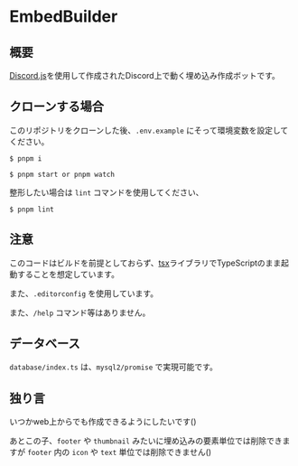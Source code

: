 # EmbedBuilder

## 概要

[Discord.js](https://github.com/discordjs/discord.js)を使用して作成されたDiscord上で動く埋め込み作成ボットです。

## クローンする場合

このリポジトリをクローンした後、`.env.example` にそって環境変数を設定してください。

```
$ pnpm i

$ pnpm start or pnpm watch
```

整形したい場合は `lint` コマンドを使用してください、

```
$ pnpm lint
```

## 注意

このコードはビルドを前提としておらず、[tsx](https://github.com/privatenumber/tsx)ライブラリでTypeScriptのまま起動することを想定しています。

また、`.editorconfig` を使用しています。

また、`/help` コマンド等はありません。

## データベース

`database/index.ts` は、`mysql2/promise` で実現可能です。

## 独り言

いつかweb上からでも作成できるようにしたいです()

あとこの子、`footer` や `thumbnail` みたいに埋め込みの要素単位では削除できますが `footer` 内の `icon` や `text` 単位では削除できません()

